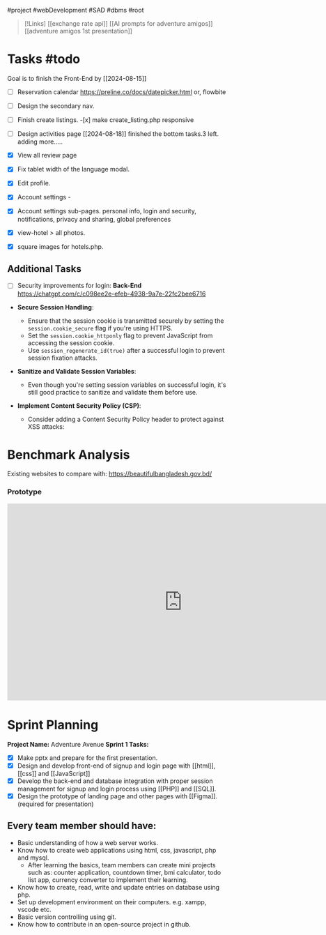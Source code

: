 #project #webDevelopment #SAD #dbms #root 

>[!Links]
>[[exchange rate api]]
>[[AI prompts for adventure amigos]]
>[[adventure amigos 1st presentation]]

# Tasks #todo 

Goal is to finish the Front-End by [[2024-08-15]] 
- [ ] Reservation calendar
      https://preline.co/docs/datepicker.html
      or, flowbite
- [ ] Design the secondary nav.
- [ ] Finish create listings.
      -[x] make create_listing.php responsive
- [ ] Design activities page
[[2024-08-18]] finished the bottom tasks.3 left. adding more.....
- [x] View all review page

- [x] Fix tablet width of the language modal.
- [x] Edit profile.
- [x] Account settings -  
- [x] Account settings sub-pages.
      personal info, login and security, notifications, privacy and sharing, global preferences
- [x] view-hotel > all photos.
- [x] square images for hotels.php.


## Additional Tasks
- [ ] Security improvements for login: **Back-End**
      https://chatgpt.com/c/c098ee2e-efeb-4938-9a7e-22fc2bee6716
- **Secure Session Handling**:
    - Ensure that the session cookie is transmitted securely by setting the `session.cookie_secure` flag if you're using HTTPS.
    - Set the `session.cookie_httponly` flag to prevent JavaScript from accessing the session cookie.
    - Use `session_regenerate_id(true)` after a successful login to prevent session fixation attacks.
- **Sanitize and Validate Session Variables**:
    
    - Even though you're setting session variables on successful login, it's still good practice to sanitize and validate them before use.
- **Implement Content Security Policy (CSP)**:
    
    - Consider adding a Content Security Policy header to protect against XSS attacks:

# **Benchmark Analysis**

Existing websites to compare with:
https://beautifulbangladesh.gov.bd/

### **Prototype**
<iframe style="border: 1px solid rgba(0, 0, 0, 0.1);" width="800" height="450" src="https://www.figma.com/embed?embed_host=share&url=https%3A%2F%2Fwww.figma.com%2Fdesign%2FKGzx83c3lLMr3NKVizOC0v%2FAdventure-Amigos%3Ft%3DO2VvXIqrm4XPcViD-1" allowfullscreen></iframe>

# **Sprint Planning**
**Project Name:** Adventure Avenue
**Sprint 1 Tasks:**
- [x] Make pptx and prepare for the first presentation.
- [x] Design and develop front-end of signup and login page with [[html]], [[css]] and [[JavaScript]]
- [x] Develop the back-end and database integration with proper session management for signup and login process using [[PHP]] and [[SQL]].
- [x] Design the prototype of landing page and other pages with [[Figma]]. (required for presentation)

## **Every team member should have:**

- Basic understanding of how a web server works.
- Know how to create web applications using html, css, javascript, php and mysql.
	- After learning the basics, team members can create mini projects such as: counter application, countdown timer, bmi calculator, todo list app, currency converter to implement their learning.
- Know how to create, read, write and update entries on database using php.
- Set up development environment on their computers. e.g. xampp, vscode etc.
- Basic version controlling using git.
- Know how to contribute in an open-source project in github.